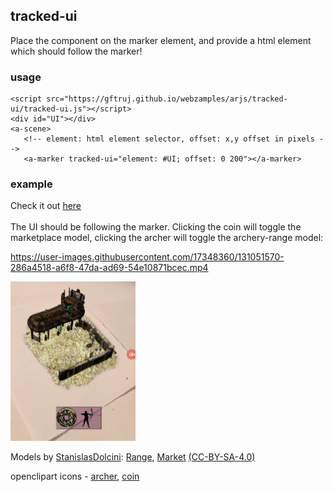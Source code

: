 ## tracked-ui

Place the component on the marker element, and provide a html element which should follow the marker!

### usage 
    
    <script src="https://gftruj.github.io/webzamples/arjs/tracked-ui/tracked-ui.js"></script>
    <div id="UI"></div>
    <a-scene>
       <!-- element: html element selector, offset: x,y offset in pixels -->
       <a-marker tracked-ui="element: #UI; offset: 0 200"></a-marker>

### example

Check it out [here](https://gftruj.github.io/webzamples/arjs/tracked-ui/)<br><br> The UI should be following the marker. Clicking the coin will toggle the marketplace model, clicking the archer will toggle the archery-range model:

https://user-images.githubusercontent.com/17348360/131051570-286a4518-a6f8-47da-ad69-54e10871bcec.mp4

<img src="assets/screen.jpg" alt="screen" width="200"/>

Models by <a href="https://sketchfab.com/StanislasDolcini">StanislasDolcini</a>:
<a href="https://sketchfab.com/models/f925a85a10d8451fb523121058564459">Range</a>,
 <a href="https://sketchfab.com/models/51a94cabda344ebcb579476b16296dfb">Market</a>
<a href="http://creativecommons.org/licenses/by-sa/4.0/">(CC-BY-SA-4.0)</a>

openclipart icons -
<a href="https://openclipart.org/detail/252262/male-archer-silhouette">archer</a>,
<a href="https://openclipart.org/detail/319535/chinese-coin">coin</a>
